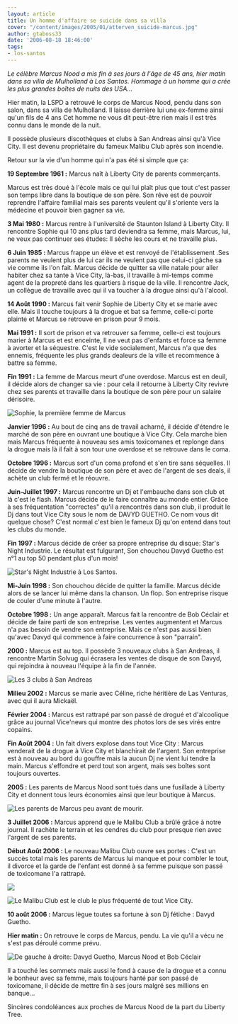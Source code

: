```yaml
---
layout: article
title: Un homme d'affaire se suicide dans sa villa
cover: "/content/images/2005/01/atterven_suicide-marcus.jpg"
author: gtaboss33
date: '2006-08-18 18:46:00'
tags:
- los-santos
---
```


_Le célèbre Marcus Nood a mis fin à ses jours à l'âge de 45 ans, hier matin dans sa villa de Mulholland à Los Santos. Hommage à un homme qui a crée les plus grandes boîtes de nuits des USA..._

Hier matin, la LSPD a retrouvé le corps de Marcus Nood, pendu dans son salon, dans sa villa de Mulholland. Il laisse derrière lui une ex-femme ainsi qu'un fils de 4 ans Cet homme ne vous dit peut-être rien mais il est très connu dans le monde de la nuit.

Il possède plusieurs discothèques et clubs à San Andreas ainsi qu'à Vice City. Il est devenu propriétaire du fameux Malibu Club après son incendie.

Retour sur la vie d'un homme qui n'a pas été si simple que ça:

**19 Septembre 1961 :** Marcus naît à Liberty City de parents commerçants.

Marcus est très doué à l'école mais ce qui lui plaît plus que tout c'est passer son temps libre dans la boutique de son père. Son rêve est de pouvoir reprendre l'affaire familial mais ses parents veulent qu'il s'oriente vers la médecine et pouvoir bien gagner sa vie.

**3 Mai 1980 :** Marcus rentre à l'université de Staunton Island à Liberty City. Il rencontre Sophie qui 10 ans plus tard deviendra sa femme, mais Marcus, lui, ne veux pas continuer ses études: Il sèche les cours et ne travaille plus.

**6 Juin 1985 :** Marcus frappe un élève et est renvoyé de l'établissement .Ses parents ne veulent plus de lui car ils ne veulent pas que celui-ci gâche sa vie comme ils l'on fait. Marcus décide de quitter sa ville natale pour aller habiter chez sa tante à Vice City, là-bas, il travaille à mi-temps comme agent de la propreté dans les quartiers à risque de la ville. Il rencontre Jack, un collègue de travaille avec qui il va toucher à la drogue ainsi qu'à l'alcool.

**14 Août 1990 :** Marcus fait venir Sophie de Liberty City et se marie avec elle. Mais il touche toujours à la drogue et bat sa femme, celle-ci porte plainte et Marcus se retrouve en prison pour 9 mois.

**Mai 1991 :** Il sort de prison et va retrouver sa femme, celle-ci est toujours marier à Marcus et est enceinte, Il ne veut pas d'enfants et force sa femme à avorter et la séquestre. C'est le vide socialement, Marcus n'a que des ennemis, fréquente les plus grands dealeurs de la ville et recommence à battre sa femme.

**Fin 1991 :** La femme de Marcus meurt d'une overdose. Marcus est en deuil, il décide alors de changer sa vie : pour cela il retourne à Liberty City revivre chez ses parents et travaille dans la boutique de son père pour un salaire dérisoire.

![Sophie, la première femme de Marcus](  /content/images/2005/01/1-femme_marcus.jpg)

**Janvier 1996 :** Au bout de cinq ans de travail acharné, il décide d'étendre le marché de son père en ouvrant une boutique à Vice City. Cela marche bien mais Marcus fréquente à nouveau ses amis toxicomanes et replonge dans la drogue mais là il fait à son tour une overdose et se retrouve dans le coma.

**Octobre 1996 :** Marcus sort d'un coma profond et s'en tire sans séquelles. Il décide de vendre la boutique de son père et avec de l'argent de ses deals, il achète un club fermé et le réouvre.

**Juin-Juillet 1997 :** Marcus rencontre un Dj et l'embauche dans son club et là c'est le flash. Marcus décide de le faire connaître au monde entier. Grâce à ses fréquentation "correctes" qu'il a rencontrés dans son club, il produit le Dj dans tout Vice City sous le nom de DAVYD GUETHO. Ce nom vous dit quelque chose? C'est normal c'est bien le fameux Dj qu'on entend dans tout les clubs du monde.

**Fin 1997 :** Marcus décide de créer sa propre entreprise du disque: Star's Night Industrie. Le résultat est fulgurant, Son chouchou Davyd Guetho est n°1 au top 50 pendant plus d'un mois!

![Star's Night Industrie à Los Santos.](  /content/images/2005/01/Star-s_night.jpg)

**Mi-Juin 1998 :** Son chouchou décide de quitter la famille. Marcus décide alors de se lancer lui même dans la chanson. Un flop. Son entreprise risque de couler d'une minute à l'autre.

**Octobre 1998 :** Un ange apparaît. Marcus fait la rencontre de Bob Céclair et décide de faire parti de son entreprise. Les ventes augmentent et Marcus n'a pas besoin de vendre son entreprise. Mais ce n'est pas aussi bien qu'avec Davyd qui commence à faire concurrence à son "parrain".

**2000 :** Marcus est au top. Il possède 3 nouveaux clubs à San Andreas, il rencontre Martin Solvug qui écrasera les ventes de disque de son Davyd, qui rejoindra à nouveau l'équipe à la fin de l'année.

![Les 3 clubs à San Andreas](  /content/images/2005/01/3_clubs.jpg)

**Milieu 2002 :** Marcus se marie avec Céline, riche héritière de Las Venturas, avec qui il aura Mickaël.

**Février 2004 :** Marcus est rattrapé par son passé de drogué et d'alcoolique grâce au journal Vice'news qui montre des photos lors de ses virés entre copains.

**Fin Août 2004 :** Un fait divers explose dans tout Vice City : Marcus venderait de la drogue à Vice City et blanchirait de l'argent. Son entreprise est à nouveau au bord du gouffre mais la aucun Dj ne vient lui tendre la main. Marcus s'effondre et perd tout son argent, mais ses boîtes sont toujours ouvertes.

**2005 :** Les parents de Marcus Nood sont tués dans une fusillade à Liberty City et donnent tous leurs économies ainsi que leur boutique à Marcus.

![Les parents de Marcus peu avant de mourir.](  /content/images/2005/01/parents_marcus.jpg)

**3 Juillet 2006 :** Marcus apprend que le Malibu Club a brûlé grâce à notre journal. Il rachète le terrain et les cendres du club pour presque rien avec l'argent de ses parents.

**Début Août 2006 :** Le nouveau Malibu Club ouvre ses portes : C'est un succès total mais les parents de Marcus lui manque et pour combler le tout, il divorce et la garde de l'enfant est donné à sa femme puisque son passé de toxicomane l'a rattrapé.

![](  /content/images/2005/01/malibu_-_ext.jpg)

![Le Malibu Club est le club le plus fréquenté de tout Vice City.](  /content/images/2005/01/malibu_-_club_int.jpg)

**10 août 2006 :** Marcus lègue toutes sa fortune à son Dj fétiche : Davyd Guetho.

**Hier matin :** On retrouve le corps de Marcus, pendu. La vie qu'il a vécu ne s'est pas déroulé comme prévu.

![De gauche à droite: Davyd Guetho, Marcus Nood et Bob Céclair](  /content/images/2005/01/groupe_lv.jpg)

Il a touché les sommets mais aussi le fond à cause de la drogue et a connu le bonheur avec sa femme, mais toujours hanté par son passé de toxicomane, il décide de mettre fin à ses jours malgré ses millions en banque...

Sincères condoléances aux proches de Marcus Nood de la part du Liberty Tree.

<!--kg-card-end: markdown-->
